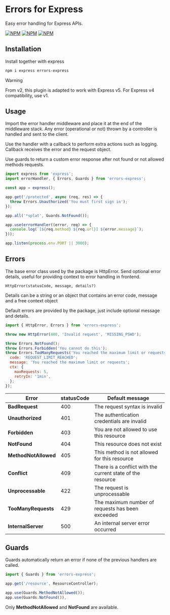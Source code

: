 # Errors for Express

Easy error handling for Express APIs.

[![NPM](https://img.shields.io/npm/v/errors-express)](https://npmjs.org/package/errors-express)
[![NPM](https://img.shields.io/bundlephobia/minzip/errors-express)](https://npmjs.org/package/errors-express)
[![NPM](https://img.shields.io/npm/l/errors-express)](https://npmjs.org/package/errors-express)

## Installation

Install together with express

```bash
npm i express errors-express
```

> [!WARNING]
> From v2, this plugin is adapted to work with Express v5. For Express v4 compatibility, use v1.

## Usage

Import the error handler middleware and place it at the end of the middleware stack. Any error (operational or not) thrown by a controller is handled and sent to the client.

Use the handler with a callback to perform extra actions such as logging. Callback receives the error and the request object.

Use guards to return a custom error response after not found or not allowed methods requests.

```js
import express from 'express';
import errorHandler, { Errors, Guards } from 'errors-express';

const app = express();

app.get('/protected', async (req, res) => {
  throw Errors.Unauthorized('You must first sign in');
});

app.all('*splat', Guards.NotFound());

app.use(errorHandler((error, req) => {
  console.log(`[${req.method} ${req.url}] ${error.message}`);
}));

app.listen(process.env.PORT || 3000);
```

## Errors

The base error class used by the package is HttpError. Send optional error details, useful for providing context to error handling in frontend.

`HttpError(statusCode, message, details?)`

Details can be a string or an object that contains an error code, message and a free context object

Default errors are provided by the package, just include optional message and details.

```javascript
import { HttpError, Errors } from 'errors-express';

throw new HttpError(400, 'Invalid request', 'MISSING_PSWD');

throw Errors.NotFound();
throw Errors.Forbidden('You cannot do this');
throw Errors.TooManyRequests('You reached the maximum limit or requests', {
  code: 'REQUEST_LIMIT_REACHED';
  message: 'You reached the maximum limit or requests';
  ctx: {
    maxRequests: 5,
    retryIn: '1min',
  };
});
```

| Error | statusCode | Default message |
| --- | --- | --- |
| **BadRequest** | 400 | The request syntax is invalid |
| **Unauthorized** | 401 | The authentication credentials are invalid |
| **Forbidden** | 403 | You are not allowed to use this resource |
| **NotFound** | 404 | This resource does not exist |
| **MethodNotAllowed** | 405 | This method is not allowed for this resource |
| **Conflict** | 409 | There is a conflict with the current state of the resource |
| **Unprocessable** | 422 | The request is unprocessable |
| **TooManyRequests** | 429 | The maximum number of requests has been exceeded |
| **InternalServer** | 500 | An internal server error occurred |

## Guards

Guards automatically return an error if none of the previous handlers are called.

```javascript
import { Guards } from 'errors-express';

app.get('/resource', ResourceController);

app.use(Guards.MethodNotAllowed());
app.use(Guards.NotFound()),
```

Only **MethodNotAllowed** and **NotFound** are available.
